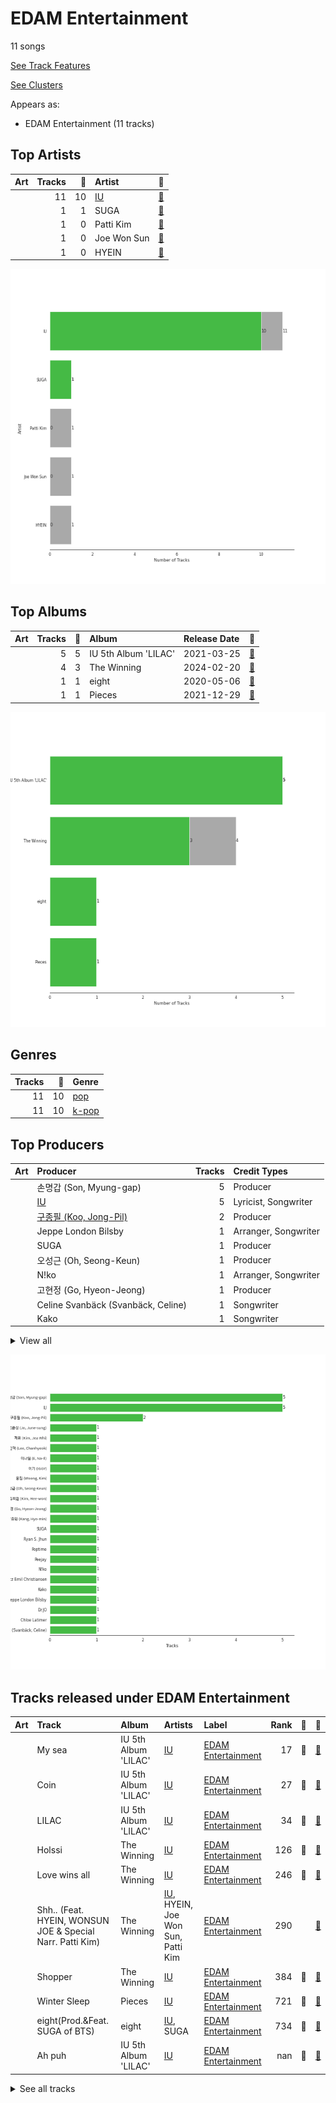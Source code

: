 # EDAM Entertainment

11 songs

[See Track Features](audio_features.md)

[See Clusters](clusters/overview.md)

Appears as:
- EDAM Entertainment (11 tracks)

## Top Artists

| Art | Tracks | 💚 | Artist | 🔗 |
|:---|---:|---:|:---|:---|
| <img src="https://i.scdn.co/image/ab6761610000e5ebbd0642ff425698afac5caffd" alt="" width="50" /> | 11 | 10 | [IU](../../artists/iu/overview.md) | [🔗](https://open.spotify.com/artist/3HqSLMAZ3g3d5poNaI7GOU) |
| <img src="https://i.scdn.co/image/ab6761610000e5eb0fad315ccb6b38517152d2cc" alt="" width="50" /> | 1 | 1 | SUGA | [🔗](https://open.spotify.com/artist/0ebNdVaOfp6N0oZ1guIxM8) |
| <img src="https://i.scdn.co/image/ab67616d0000b273d16f415e2fbcf17d5a8c029b" alt="" width="50" /> | 1 | 0 | Patti Kim | [🔗](https://open.spotify.com/artist/3YLoKDj5EXsg3AorXDgLlz) |
| <img src="https://i.scdn.co/image/ab67616d0000b273d559b8c4488b74645a84aaf9" alt="" width="50" /> | 1 | 0 | Joe Won Sun | [🔗](https://open.spotify.com/artist/2rbcCyEKbnxdEukZHHGnby) |
| <img src="https://i.scdn.co/image/ab6761610000e5eb7a017e12097eea20f5f7821a" alt="" width="50" /> | 1 | 0 | HYEIN | [🔗](https://open.spotify.com/artist/01BBFQPvi8ywBqHPzWzoyU) |

![Bar chart of top 5 artists](../../images/labels/edam_entertainment/artists.png)

## Top Albums

| Art | Tracks | 💚 | Album | Release Date | 🔗 |
|:---|---:|---:|:---|:---|:---|
| <img src="https://i.scdn.co/image/ab67616d0000b2734ed058b71650a6ca2c04adff" alt="" width="50" /> | 5 | 5 | IU 5th Album 'LILAC' | 2021-03-25 | [🔗](https://open.spotify.com/album/01dPJcwyht77brL4JQiR8R) |
| <img src="https://i.scdn.co/image/ab67616d0000b2735048ed32fafe7b9a50d0e410" alt="" width="50" /> | 4 | 3 | The Winning | 2024-02-20 | [🔗](https://open.spotify.com/album/08CvAj58nVMpq1Nw7T6maj) |
| <img src="https://i.scdn.co/image/ab67616d0000b273c63be04ae902b1da7a54d247" alt="" width="50" /> | 1 | 1 | eight | 2020-05-06 | [🔗](https://open.spotify.com/album/5vJNAlQeTf9lsulO1YlmSt) |
| <img src="https://i.scdn.co/image/ab67616d0000b2730d378c4756c4fc34b7d3eeaf" alt="" width="50" /> | 1 | 1 | Pieces | 2021-12-29 | [🔗](https://open.spotify.com/album/3ivhPVStd9RrtczBFwjkMQ) |

![Bar chart of top 4 albums](../../images/labels/edam_entertainment/albums.png)

## Genres

| Tracks | 💚 | Genre |
|---:|---:|:---|
| 11 | 10 | [pop](../../genres/pop/overview.md) |
| 11 | 10 | [k-pop](../../genres/k-pop/overview.md) |



## Top Producers

| Art | Producer | Tracks | Credit Types |
|:---|:---|---:|:---|
| | 손명갑 (Son, Myung-gap) | 5 | Producer |
| <img src="https://i.scdn.co/image/ab6761610000e5ebbd0642ff425698afac5caffd" alt="" width="50" /> | [IU](../../artists/iu/overview.md) | 5 | Lyricist, Songwriter |
| | [구종필 (Koo, Jong-Pil)](../../producers/구종필_(koo,_jong-pil)/overview.md) | 2 | Producer |
| | Jeppe London Bilsby | 1 | Arranger, Songwriter |
| <img src="https://i.scdn.co/image/ab6761610000e5eb0fad315ccb6b38517152d2cc" alt="" width="50" /> | SUGA | 1 | Producer |
| | 오성근 (Oh, Seong-Keun) | 1 | Producer |
| | N!ko | 1 | Arranger, Songwriter |
| | 고현정 (Go, Hyeon-Jeong) | 1 | Producer |
| | Celine Svanbäck (Svanbäck, Celine) | 1 | Songwriter |
| | Kako | 1 | Songwriter |


<details>
<summary>View all</summary>

| Art | Producer | Tracks | Credit Types |
|:---|:---|---:|:---|
| | 김희원 (Kim, Hee-won) | 1 | Songwriter |
| | 강효민 (Kang, Hyo-min) | 1 | Producer |
| | 제휘 (Kim, Jea Whi) | 1 | Arranger, Songwriter |
| | 이기 (IGGY) | 1 | Arranger, Songwriter |
| | 이나일 (E, Na-Il) | 1 | Arranger |
| | 이찬혁 (Lee, Chanhyeok) | 1 | Lyricist, Songwriter |
| | Peejay | 1 | Arranger, Songwriter |
| | [Ryan S. Jhun](../../producers/ryan_s__jhun/overview.md) | 1 | Arranger, Songwriter |
| | 웅킴 (Woong, Kim) | 1 | Arranger, Songwriter |
| | Lauritz Emil Christiansen | 1 | Arranger, Songwriter |
| | 조준성 (Jo, June-sung) | 1 | Producer |
| | Dr.JO | 1 | Songwriter |
| | Chloe Latimer | 1 | Songwriter |
| | Poptime | 1 | Arranger, Songwriter |

</details>


![Bar chart of top 24 producers](../../images/labels/edam_entertainment/producers.png)
## Tracks released under EDAM Entertainment

| Art | Track | Album | Artists | Label | Rank | 💚 | 🔗 |
|:---|:---|:---|:---|:---|---:|:---|:---|
| <img src="https://i.scdn.co/image/ab67616d0000b2734ed058b71650a6ca2c04adff" alt="" width="50" /> | My sea | IU 5th Album 'LILAC' | [IU](../../artists/iu/overview.md) | [EDAM Entertainment](.) | 17 | 💚 | [🔗](https://open.spotify.com/track/46wDG6evLn2iPoQ0F8CUWk) |
| <img src="https://i.scdn.co/image/ab67616d0000b2734ed058b71650a6ca2c04adff" alt="" width="50" /> | Coin | IU 5th Album 'LILAC' | [IU](../../artists/iu/overview.md) | [EDAM Entertainment](.) | 27 | 💚 | [🔗](https://open.spotify.com/track/7CZRguMolNqIobnXxpV735) |
| <img src="https://i.scdn.co/image/ab67616d0000b2734ed058b71650a6ca2c04adff" alt="" width="50" /> | LILAC | IU 5th Album 'LILAC' | [IU](../../artists/iu/overview.md) | [EDAM Entertainment](.) | 34 | 💚 | [🔗](https://open.spotify.com/track/5xrtzzzikpG3BLbo4q1Yul) |
| <img src="https://i.scdn.co/image/ab67616d0000b2735048ed32fafe7b9a50d0e410" alt="" width="50" /> | Holssi | The Winning | [IU](../../artists/iu/overview.md) | [EDAM Entertainment](.) | 126 | 💚 | [🔗](https://open.spotify.com/track/0UTtK6hregIBOsefavRI26) |
| <img src="https://i.scdn.co/image/ab67616d0000b2735048ed32fafe7b9a50d0e410" alt="" width="50" /> | Love wins all | The Winning | [IU](../../artists/iu/overview.md) | [EDAM Entertainment](.) | 246 | 💚 | [🔗](https://open.spotify.com/track/53g7ZIvZE47H9pwXPFYMCH) |
| <img src="https://i.scdn.co/image/ab67616d0000b2735048ed32fafe7b9a50d0e410" alt="" width="50" /> | Shh.. (Feat. HYEIN, WONSUN JOE & Special Narr. Patti Kim) | The Winning | [IU](../../artists/iu/overview.md), HYEIN, Joe Won Sun, Patti Kim | [EDAM Entertainment](.) | 290 | | [🔗](https://open.spotify.com/track/20uUaRkfRJZG15mXfn7LaU) |
| <img src="https://i.scdn.co/image/ab67616d0000b2735048ed32fafe7b9a50d0e410" alt="" width="50" /> | Shopper | The Winning | [IU](../../artists/iu/overview.md) | [EDAM Entertainment](.) | 384 | 💚 | [🔗](https://open.spotify.com/track/1c6kkrWnpy68eYDfBdxNtF) |
| <img src="https://i.scdn.co/image/ab67616d0000b2730d378c4756c4fc34b7d3eeaf" alt="" width="50" /> | Winter Sleep | Pieces | [IU](../../artists/iu/overview.md) | [EDAM Entertainment](.) | 721 | 💚 | [🔗](https://open.spotify.com/track/2y4hHM6c48Qzk0bqh33XfB) |
| <img src="https://i.scdn.co/image/ab67616d0000b273c63be04ae902b1da7a54d247" alt="" width="50" /> | eight(Prod.&Feat. SUGA of BTS) | eight | [IU](../../artists/iu/overview.md), SUGA | [EDAM Entertainment](.) | 734 | 💚 | [🔗](https://open.spotify.com/track/0pYacDCZuRhcrwGUA5nTBe) |
| <img src="https://i.scdn.co/image/ab67616d0000b2734ed058b71650a6ca2c04adff" alt="" width="50" /> | Ah puh | IU 5th Album 'LILAC' | [IU](../../artists/iu/overview.md) | [EDAM Entertainment](.) | nan | 💚 | [🔗](https://open.spotify.com/track/1IJxbEXfgiKuRx6oXMX87e) |


<details>
<summary>See all tracks</summary>

| Art | Track | Album | Artists | Label | Rank | 💚 | 🔗 |
|:---|:---|:---|:---|:---|---:|:---|:---|
| <img src="https://i.scdn.co/image/ab67616d0000b2734ed058b71650a6ca2c04adff" alt="" width="50" /> | Celebrity | IU 5th Album 'LILAC' | [IU](../../artists/iu/overview.md) | [EDAM Entertainment](.) | nan | 💚 | [🔗](https://open.spotify.com/track/5nCwjUUsmBuNZKn9Xu10Os) |

</details>

